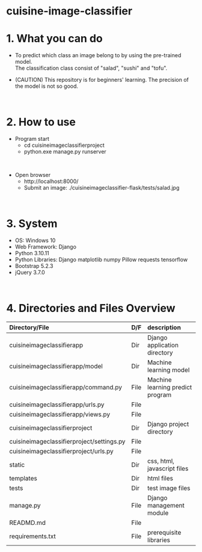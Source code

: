 # cuisine-image-classifier

# 1. What you can do

* To predict which class an image belong to by using the pre-trained model.<br>
  The classification class consist of "salad", "sushi" and "tofu".

* (CAUTION) This repository is for beginners' learning.  The precision of the model is not so good.

<br>

# 2. How to use

* Program start
  * cd cuisineimageclassifierproject
  * python.exe manage.py runserver

<br>

* Open browser
  * http://localhost:8000/
  * Submit an image: ./cuisineimageclassifier-flask/tests/salad.jpg


<br>

# 3. System
* OS: Windows 10
* Web Framework: Django
* Python 3.10.11
* Python Libraries: Django matplotlib numpy Pillow requests tensorflow
* Bootstrap 5.2.3
* jQuery 3.7.0

<br>

# 4. Directories and Files Overview

| Directory/File |D/F| description |
| :------------- | :-| :---------- |
| cuisineimageclassifierapp | Dir | Django application directory |
| cuisineimageclassifierapp/model | Dir | Machine learning model |
| cuisineimageclassifierapp/command.py | File | Machine learning predict program |
| cuisineimageclassifierapp/urls.py | File ||
| cuisineimageclassifierapp/views.py | File ||
| cuisineimageclassifierproject | Dir | Django project directory |
| cuisineimageclassifierproject/settings.py | File ||
| cuisineimageclassifierproject/urls.py | File ||
| static | Dir | css, html, javascript files |
| templates | Dir | html files |
| tests | Dir | test image files |
| manage.py | File | Django management module |
| READMD.md | File ||
| requirements.txt | File | prerequisite libraries |
